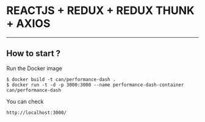 # REACTJS + REDUX + REDUX THUNK + AXIOS

<hr>

## How to start ?

Run the Docker image

```
$ docker build -t can/performance-dash .
$ docker run -t -d -p 3000:3000 --name performance-dash-container  can/performance-dash
```
You can check
 ```
http://localhost:3000/
```
 
